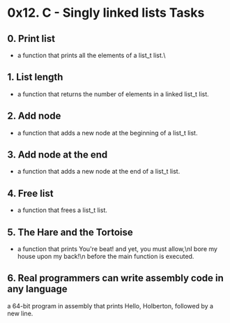 # 0x12. C - Singly linked lists Tasks
## 0. Print list
*  a function that prints all the elements of a list_t list.\
## 1. List length
* a function that returns the number of elements in a linked list_t list.
## 2. Add node
* a function that adds a new node at the beginning of a list_t list.
## 3. Add node at the end
*  a function that adds a new node at the end of a list_t list.
## 4. Free list
*  a function that frees a list_t list.
## 5. The Hare and the Tortoise
*  a function that prints You're beat! and yet, you must allow,\nI bore my house upon my back!\n before the main function is executed.
## 6. Real programmers can write assembly code in any language
 a 64-bit program in assembly that prints Hello, Holberton, followed by a new line.

